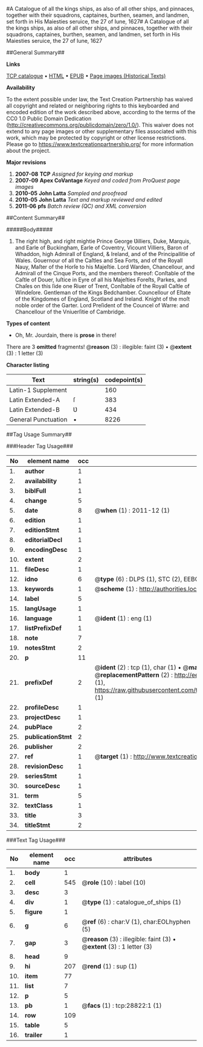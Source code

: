 #A Catalogue of all the kings ships, as also of all other ships, and pinnaces, together with their squadrons, captaines, burthen, seamen, and landmen, set forth in His Maiesties seruice, the 27 of Iune, 1627#
A Catalogue of all the kings ships, as also of all other ships, and pinnaces, together with their squadrons, captaines, burthen, seamen, and landmen, set forth in His Maiesties seruice, the 27 of Iune, 1627

##General Summary##

**Links**

[TCP catalogue](http://www.ota.ox.ac.uk/tcp/)  • 
[HTML](http://tei.it.ox.ac.uk/tcp/Texts-HTML/free/A14/A14427.html)  • 
[EPUB](http://tei.it.ox.ac.uk/tcp/Texts-EPUB/free/A14/A14427.epub) • 
[Page images (Historical Texts)](https://historicaltexts.jisc.ac.uk/eebo-33150923e)

**Availability**

To the extent possible under law, the Text Creation Partnership has waived all copyright and related or neighboring rights to this keyboarded and encoded edition of the work described above, according to the terms of the CC0 1.0 Public Domain Dedication (http://creativecommons.org/publicdomain/zero/1.0/). This waiver does not extend to any page images or other supplementary files associated with this work, which may be protected by copyright or other license restrictions. Please go to https://www.textcreationpartnership.org/ for more information about the project.

**Major revisions**

1. __2007-08__ __TCP__ *Assigned for keying and markup*
1. __2007-09__ __Apex CoVantage__ *Keyed and coded from ProQuest page images*
1. __2010-05__ __John Latta__ *Sampled and proofread*
1. __2010-05__ __John Latta__ *Text and markup reviewed and edited*
1. __2011-06__ __pfs__ *Batch review (QC) and XML conversion*

##Content Summary##

#####Body#####

1. The right high, and right mightie Prince George Ʋilliers, Duke, Marquis, and Earle of Buckingham, Earle of Coventry, Vicount Villiers, Baron of Whaddon, high Admirall of England, & Ireland, and of the Principallitie of Wales. Gouernour of all the Caſtles and Sea Forts, and of the Royall Nauy, Maſter of the Horſe to his Majeſtie. Lord Warden, Chancellour, and Admirall of the Cinque Ports, and the members thereof: Conſtable of the Caſtle of Douer, Iuſtice in Eyre of all his Majeſties Foreſts, Parkes, and Chaſes on this ſide one Riuer of Trent, Conſtable of the Royall Caſtle of Windeſore. Gentleman of the Kings Bedchamber. Councellour of Eſtate of the Kingdomes of England, Scotland and Ireland. Knight of the moſt noble order of the Garter. Lord Preſident of the Councel of Warre: and Chancellour of the Vniuerſitie of Cambridge.

**Types of content**

  * Oh, Mr. Jourdain, there is **prose** in there!

There are 3 **omitted** fragments! 
 @__reason__ (3) : illegible: faint (3)  •  @__extent__ (3) : 1 letter (3)

**Character listing**


|Text|string(s)|codepoint(s)|
|---|---|---|
|Latin-1 Supplement| |160|
|Latin Extended-A|ſ|383|
|Latin Extended-B|Ʋ|434|
|General Punctuation|•|8226|

##Tag Usage Summary##

###Header Tag Usage###

|No|element name|occ|attributes|
|---|---|---|---|
|1.|__author__|1||
|2.|__availability__|1||
|3.|__biblFull__|1||
|4.|__change__|5||
|5.|__date__|8| @__when__ (1) : 2011-12 (1)|
|6.|__edition__|1||
|7.|__editionStmt__|1||
|8.|__editorialDecl__|1||
|9.|__encodingDesc__|1||
|10.|__extent__|2||
|11.|__fileDesc__|1||
|12.|__idno__|6| @__type__ (6) : DLPS (1), STC (2), EEBO-CITATION (1), OCLC (1), VID (1)|
|13.|__keywords__|1| @__scheme__ (1) : http://authorities.loc.gov/ (1)|
|14.|__label__|5||
|15.|__langUsage__|1||
|16.|__language__|1| @__ident__ (1) : eng (1)|
|17.|__listPrefixDef__|1||
|18.|__note__|7||
|19.|__notesStmt__|2||
|20.|__p__|11||
|21.|__prefixDef__|2| @__ident__ (2) : tcp (1), char (1)  •  @__matchPattern__ (2) : ([0-9\-]+):([0-9IVX]+) (1), (.+) (1)  •  @__replacementPattern__ (2) : http://eebo.chadwyck.com/downloadtiff?vid=$1&page=$2 (1), https://raw.githubusercontent.com/textcreationpartnership/Texts/master/tcpchars.xml#$1 (1)|
|22.|__profileDesc__|1||
|23.|__projectDesc__|1||
|24.|__pubPlace__|2||
|25.|__publicationStmt__|2||
|26.|__publisher__|2||
|27.|__ref__|1| @__target__ (1) : http://www.textcreationpartnership.org/docs/. (1)|
|28.|__revisionDesc__|1||
|29.|__seriesStmt__|1||
|30.|__sourceDesc__|1||
|31.|__term__|5||
|32.|__textClass__|1||
|33.|__title__|3||
|34.|__titleStmt__|2||


###Text Tag Usage###

|No|element name|occ|attributes|
|---|---|---|---|
|1.|__body__|1||
|2.|__cell__|545| @__role__ (10) : label (10)|
|3.|__desc__|3||
|4.|__div__|1| @__type__ (1) : catalogue_of_ships (1)|
|5.|__figure__|1||
|6.|__g__|6| @__ref__ (6) : char:V (1), char:EOLhyphen (5)|
|7.|__gap__|3| @__reason__ (3) : illegible: faint (3)  •  @__extent__ (3) : 1 letter (3)|
|8.|__head__|9||
|9.|__hi__|207| @__rend__ (1) : sup (1)|
|10.|__item__|77||
|11.|__list__|7||
|12.|__p__|5||
|13.|__pb__|1| @__facs__ (1) : tcp:28822:1 (1)|
|14.|__row__|109||
|15.|__table__|5||
|16.|__trailer__|1||
